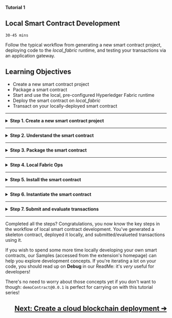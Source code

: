 **Tutorial 1**
## **Local Smart Contract Development**
`30-45 mins`

Follow the typical workflow from generating a new smart contract project, deploying code to the _local_fabric_ runtime, and testing your transactions via an application gateway.


## Learning Objectives

* Create a new smart contract project
* Package a smart contract
* Start and use the local, pre-configured Hyperledger Fabric runtime
* Deploy the smart contract on _local_fabric_
* Transact on your locally-deployed smart contract

---
<details>
<summary><b>Step 1. Create a new smart contract project</b></summary>

The extension can generate a smart contract skeleton in your chosen Hyperledger Fabric contract language. This means you start with a basic but useful smart contract rather than a blank-sheet!

For the purposes of this tutorial, we'll use TypeScript as the example language.

> In VSCode, every command can be executed from the Command Palette (press `Ctrl+Shift+P`, or `Cmd+Shift+P` on MacOS). All of this extension's commands start with `IBM Blockchain Platform:`. In the tutorial steps, we'll explain where to click in the UI, but look out for comment-boxes like this one if you want to know the Command Palette alternatives.

1. In the left sidebar, click on the __IBM Blockchain Platform__ icon (it looks like a square, and will probably be at the bottom of the set of icons if this was the latest extension you installed!)

2. Mouse-over the `SMART CONTRACT PACKAGES` panel, click the `...` menu, and select `Create Smart Contract Project` from the dropdown.

> Command Palette alternative: `IBM Blockchain Platform: Create Smart Contract Project`

3. Choose a smart contract language. JavaScript, TypeScript, Java and Go are all available. For the purpose of this tutorial, please choose `TypeScript`.

4. The extension will ask you if you want to name the asset in the generated contract. This will default to `MyAsset`, but you're welcome to have some fun ;)  What do you intend to use your blockchain for? This will determine what type of asset you create, update and read from the ledger: `Radish`? `Pineapple`? `Penguin`? Pick whatever you like! For the sake of this tutorial, we'll be boring and stick with `MyAsset`.

> __Pro Tip:__ If you decide to change the name of your asset, remember to swap out `MyAsset` for whatever you named it in future steps!

5. Choose a location to save the project.  Click `Browse`, then click `New Folder`, and name the project what you want e.g. `demoContract`.

6. Click `Create` and then select the new folder you just created and click `Save`.

7. Finally, select `Add to workspace` from the list of options.

The extension will generate you a skeleton contract based on your selected language and asset name. Once it's done, you can navigate to the __Explorer__ view (most-likely the top icon in the left sidebar, which looks like a "document" icon) and open the `src/my-asset-contract.ts` file to see your smart contract code scaffold. Great work, you've got yourself a smart contract - let's take a look at its contents...

</details>

---

<details>
<summary><b>Step 2. Understand the smart contract</b></summary>

The generated smart contract code scaffold provides a good example of some common operations for interacting with data on a blockchain ledger. If you're in a big rush, you could skip this section, but why not stay a while and listen as we learn the basic anatomy of a smart contract!

Notice the lines that start with `@Transaction` - these are functions that define your contract's transactions i.e. the things it allows you to do to interact with the ledger.

Skipping over the first one, take a look at the `createAsset` function:

```
    @Transaction()
    public async createMyAsset(ctx: Context, myAssetId: string, value: string): Promise<void> {
        const exists = await this.myAssetExists(ctx, myAssetId);
        if (exists) {
            throw new Error(`The my asset ${myAssetId} already exists`);
        }
        const myAsset = new MyAsset();
        myAsset.value = value;
        const buffer = Buffer.from(JSON.stringify(myAsset));
        await ctx.stub.putState(myAssetId, buffer);
    }
```

The empty brackets in `@Transaction()` tells us that this function is intended to change the contents of the ledger. Transactions like this are typically __submitted__ (as opposed to __evaluated__) - more on that later in this tutorial! The function is called `createMyAsset` and it takes `myAssetId` and a `value`, both of which are strings.  When this transaction is submitted, a new asset will be created, with key `myAssetId` and value `value`. For example if we were to create "001", "A juicy delicious pineapple", then when we later read the value of key "001", we'll learn the value of that particular state is "A juicy delicious pineapple".

Now, take a look at the next transaction:

```
    @Transaction(false)
    @Returns('MyAsset')
    public async readMyAsset(ctx: Context, myAssetId: string): Promise<MyAsset> {
        const exists = await this.myAssetExists(ctx, myAssetId);
        if (!exists) {
            throw new Error(`The my asset ${myAssetId} does not exist`);
        }
        const buffer = await ctx.stub.getState(myAssetId);
        const myAsset = JSON.parse(buffer.toString()) as MyAsset;
        return myAsset;
    }
```

This one starts with `@Transaction(false)` - the "false" means that this function is not typically intended to change the contents of the ledger. Transactions like this are typically __evaluated__. You'll often hear such transactions referred to as "queries".  As you can see, this function only takes `myAssetId`, and will return the value of the whatever state that key points to.

Take a look at the other transactions in the contract at your leisure, then when you're happy, let's move on to packaging and deploying that contract so that we can start using it...
</details>

---

<details>
<summary><b>Step 3. Package the smart contract</b></summary>

Now that you have created your smart contract and understand the transactions therein, it’s time to package it. Smart contract projects are packaged into `.CDS` files - a special type of file that can be installed on Hyperledger Fabric peers.

1. In the left sidebar, click on the __IBM Blockchain Platform__ icon.

2. Mouse-over the `SMART CONTRACT PACKAGES` panel, click the `...` menu, and select `Package a Smart Contract Project` from the dropdown.

> Command Palette alternative: `IBM Blockchain Platform: Package a smart contract project`

2. You should see a new package on the list, `demoContract@0.0.1`, if everything went well.

The package you just created can be installed onto any Hyperledger Fabric peer (running at the correct version). For example, you could right-click and choose "Export Package", then deploy it into a cloud environment using the IBM Blockchain Platform operational console. We'll learn how to do this later: for now, we'll deploy the package locally on the runtime that comes pre-configured with the VSCode extension, so there's no need to export your package just yet!

</details>

---

<details>
<summary><b>Step 4. Local Fabric Ops</b></summary>

The panel titled `LOCAL FABRIC OPS` (in the IBM Blockchain Platform view) allows you to operate a simple Hyperledger Fabric runtime using Docker on your local machine. Initially, it will be stopped, and you should see:

```
Local Fabric runtime is stopped. Click to start.
```

Click that message and the extension will start spinning up Docker containers for you. The message "Local Fabric runtime is starting..." will appear, with a loading spinner, and when the task is complete you will see a set of expandable/collapsible sectioned labelled `Smart Contracts`, `Channels`, `Nodes` and `Organizations`.

> Command Palette alternative: `IBM Blockchain Platform: Start Fabric Runtime`

That's all you need to do in this step, so if you're in a rush, you can skip ahead to the next step! If you're interested to learn what's included in the Local Fabric runtime though, read on! 

We won't go into _too_ much detail in this tutorial, but here are a few handy facts to know about the local runtime you've just started:

* There is a single organization in this simple blockchain network (this isn't very realistic for real-world use, as the whole point is to _share_ a ledger between _multiple_ organizations, but it's sufficient for local development purposes!), called Org1. Under `Organizations` you will see `Org1MSP`: this is Org1's "MSP ID". You don't need to worry too much about this right now: Membership Services Providers (MSPs) will be covered when you start building your own network in later tutorials.
* The `Nodes` section contains a single "peer" (`peer0.org1.example.com`). The naming follows Hyperledger Fabric conventions, and we can see from the "org1" part that this peer is owned by Org1. (The little infinity-symbol after the peer name indicates that it is is currently in "development mode", which you can toggle on/off if you like, but is probably left on for most users!)
* There is also a single Certificate Authority (CA) `ca.example.com`, and a single orderer node `orderer.example.com`. Again, you'll learn more about these node types when building your own network later - for now, it is enough to know that they're essential parts of the network, and so the extension has created them for you!
* Under `Channels` there is a single channel called `myChannel`. In order for a smart contract to be used, it must be __instantiated__ on a channel. This happens in the _next_ step of this tutorial, after we first __install__ the contract on a peer.
* The `Smart Contracts` section shows you the `Instantiated` and `Installed` contracts on this network. The next couple of steps in this tutorial will have us __install__ then __instantiate__ the smart contract we've packaged.
* If you're a big Docker fan, you may find it useful to know that the following containers are started on your local machine: Orderer, Certificate Authority, CouchDB, and Peer.

Now you've started up the local Fabric runtime, it's time to install and instantiate your smart contract...

</details>

---

<details>
<summary><b>Step 5. Install the smart contract</b></summary>

In a real network, each of the organizations that will be endorsing transactions will install the smart contract on their peers, then the contract will be instantiated on the channel. Our basic local Fabric runtime only has a single organization (`Org1`) with a single peer (`peer0.org1.example.com`) and a single channel (`myChannel`).

So, we only have to install the contract on that single peer, then we will be able to instantiate it in `myChannel`.
To do this...

1. In the `LOCAL FABRIC OPS` panel, look for `+ Install` (it's under Smart Contracts > Installed) and click it.

2. You'll be asked to choose a peer. Pick the only option: `peer0.org1.example.com`.

3. You'll be asked to choose a package to install. Pick `demoContract@0.0.1`.

You should see `demoContract@0.0.1` appear under the Smart Contracts > Installed list.

> Command Palette alternative: `IBM Blockchain Platform: Install Smart Contract`.

That's it - job done! Next up, we'll instantiate the smart contract...

</details>

---

<details>
<summary><b>Step 6. Instantiate the smart contract</b></summary>

Installed smart contracts aren't ready to be invoked by client applications yet: we need a shared instance of the contract that all organizations in the network can use. In our simplified local dev network with just one organization, this is a bit of a moot point! As you'll see in later tutorials though, when multiple organizations are involved, they must individually __install__ the same contract on their respective __peers__ before the group can __instantiate__ on their shared __channel__. So, it's useful to be thinking about this deployment as a two-stage process even at this early stage: it'll save you some surprises later!

For now though, we've got our contract installed on all (one) of the peers that participate in `myChannel` so we can go ahead and instantiate.

1. In the `LOCAL FABRIC OPS` panel, look for `+ Instantiate` (it's under Smart Contracts > Instantiated) and click it.

2. You'll be asked to choose a channel. Pick the only option: `myChannel`.

3. You'll be asked to choose a smart contract to instantiate. Pick `demoContract@0.0.1`.

4. You'll be asked what function to call. If you wanted to use a specific function as part of your instantiate, you could enter something here.  We'll see that happen in future tutorials, but for now just hit `Enter` to skip this step.

5. You'll be asked if you want to provide a private data configuration file. For this tutorial just click `No`, in future tutorials we will explain more about this.

Instantiation can take a while longer than install - watch out for the success message and `demoContract@0.0.1` appearing in the Smart Contracts > Instantiated list to confirm it's worked!

</details>

---

<details>
<summary><b>Step 7. Submit and evaluate transactions</b></summary>

Fabric gateways are connections to peers participating in Hyperledger Fabric networks, which can be used by client applications to submit transactions. When you started the local runtime in `LOCAL FABRIC OPS`, a gateway was automatically created for you also. You'll find it under `FABRIC GATEWAYS`, and it's called `local_fabric`.

To _use_ a gateway, you also need an identity valid for transacting on the network in question. Again, for the local Fabric runtime, this has already beem set up for you!  Observe that under `FABRIC WALLETS` there is a wallet called `local_fabric_wallet  `, which contains an ID called `admin`. If you hover your mouse over `local_fabric` in the `FABRIC GATEWAYS` panel, you will see that it tells you "Associated wallet: local_fabric_wallet".

So, you've got a Gateway, and an associated wallet with a single identity in it - this means the Gateway is ready to be used!

1. Click on `local_fabric` (under `FABRIC GATEWAYS`) to connect via this gateway. You will now see `Connected via gateway: local_fabric, Using ID: admin` and a collapsed section labelled  `Channels`.

2. Expand `Channels`, then expand `mychannel` and `demoContract@0.0.1`. You will see a list of all the transactions that were defined in your smart contract.

3. First, we will create an asset.  Right-click on createMyAsset and select `Submit Transaction`. You will be asked to provide arguments for the transaction: try `["001", "a juicy delicious asset"]` (or whatever key and value you like, but make sure you remember the key you use!). There should now be a juicy, delicious asset on our ledger. Let's submit another transaction...

4. Next, submit `updateMyAsset` in a similar way. This time, for the arguments, provide the same key and a different value e.g. `["001", "a tremendously delicious asset"]`. So, now the value of key 001 on our ledger should be "a tremendously delicious asset". Lets check that by reading the value back...

5. `readMyAsset` is for reading from rather than writing to the ledger, so this time select `Evaluate Transaction`. Enter `["001"]` (or whatever you set your key to) as the argument. You should see the following in the output console:

```
[SUCCESS] Returned value from readMyAsset: {"value":" a tremendously delicious asset"}
```

You've proven you can submit and evaluate transactions to update and read your ledger!

</details>

---

Completed all the steps? Congratulations, you now know the key steps in the workflow of local smart contract development. You've generated a skeleton contract, deployed it locally, and submitted/evalueted transactions using it.

If you wish to spend some more time locally developing your own smart contracts, our Samples (accessed from the extension's homepage) can help you explore development concepts. If you're iterating a lot on your code, you should read up on __Debug__ in our ReadMe: it's _very_ useful for developers!

There's no need to worry about those concepts yet if you don't want to though: `demoContract@0.0.1` is perfect for carrying on with this tutorial series!

<a href='./Tutorial-2#top'><h2 align='right'><b> Next: Create a cloud blockchain deployment ➔</b></h2></a>

